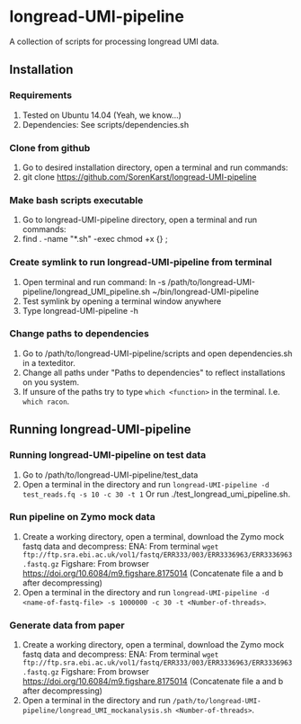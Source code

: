 # longread-UMI-pipeline
A collection of scripts for processing longread UMI data.

## Installation

### Requirements
1. Tested on Ubuntu 14.04 (Yeah, we know...)
2. Dependencies: See scripts/dependencies.sh

### Clone from github
1. Go to desired installation directory, open a terminal and run commands:
2. git clone https://github.com/SorenKarst/longread-UMI-pipeline

### Make bash scripts executable
1. Go to longread-UMI-pipeline directory, open a terminal and run commands:
2. find . -name "*.sh" -exec chmod +x {} \;

### Create symlink to run longread-UMI-pipeline from terminal
1. Open terminal and run command:
   ln -s /path/to/longread-UMI-pipeline/longread_UMI_pipeline.sh ~/bin/longread-UMI-pipeline
2. Test symlink by opening a terminal window anywhere
3. Type longread-UMI-pipeline -h

### Change paths to dependencies
1. Go to /path/to/longread-UMI-pipeline/scripts and open dependencies.sh in a texteditor.
2. Change all paths under "Paths to dependencies" to reflect installations on you system.
3. If unsure of the paths try to type `which <function>` in the terminal. I.e. `which racon`.

## Running longread-UMI-pipeline

### Running longread-UMI-pipeline on test data
1. Go to /path/to/longread-UMI-pipeline/test_data
2. Open a terminal in the directory and run `longread-UMI-pipeline -d test_reads.fq -s 10 -c 30 -t 1`
   Or run ./test_longread_umi_pipeline.sh.

### Run pipeline on Zymo mock data
1. Create a working directory, open a terminal, download the Zymo mock fastq data and decompress:
   ENA: From terminal `wget ftp://ftp.sra.ebi.ac.uk/vol1/fastq/ERR333/003/ERR3336963/ERR3336963.fastq.gz`
   Figshare: From browser https://doi.org/10.6084/m9.figshare.8175014 (Concatenate file a and b after decompressing)
2. Open a terminal in the directory and run `longread-UMI-pipeline -d <name-of-fastq-file> -s 1000000 -c 30 -t <Number-of-threads>`. 

### Generate data from paper
1. Create a working directory, open a terminal, download the Zymo mock fastq data and decompress:
   ENA: From terminal `wget ftp://ftp.sra.ebi.ac.uk/vol1/fastq/ERR333/003/ERR3336963/ERR3336963.fastq.gz`
   Figshare: From browser https://doi.org/10.6084/m9.figshare.8175014 (Concatenate file a and b after decompressing)
2. Open a terminal in the directory and run `/path/to/longread-UMI-pipeline/longread_UMI_mockanalysis.sh <Number-of-threads>`. 
